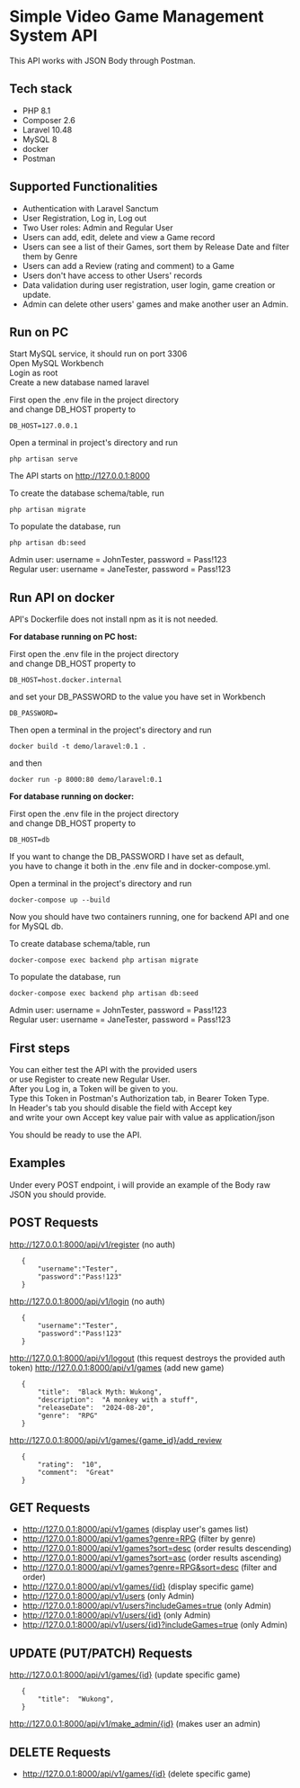 ﻿# Simple Video Game Management System API
This API works with JSON Body through Postman.

## Tech stack

 - PHP 8.1
 - Composer 2.6
 - Laravel 10.48
 - MySQL 8
 - docker
 - Postman

## Supported Functionalities

 - Authentication with Laravel Sanctum
 - User Registration, Log in, Log out
 - Two User roles: Admin and Regular User
 - Users can add, edit, delete and view a Game record
 - Users can see a list of their Games, sort them by Release Date and filter them by Genre
 - Users can add a Review (rating and comment) to a Game
 - Users don't have access to other Users' records
 - Data validation during user registration, user login, game creation or update.
 - Admin can delete other users' games and make another user an Admin.

## Run on PC

Start MySQL service, it should run on port 3306  
Open MySQL Workbench  
Login as root  
Create a new database named laravel  

First open the .env file in the project directory  
and change DB_HOST property to

    DB_HOST=127.0.0.1

Open a terminal in project's directory and run

    php artisan serve

The API starts on http://127.0.0.1:8000

To create the database schema/table, run

    php artisan migrate
To populate the database, run

    php artisan db:seed
Admin user: username = JohnTester, password = Pass!123  
Regular user: username = JaneTester, password = Pass!123

## Run API on docker
API's Dockerfile does not install npm as it is not needed.  

**For database running on PC host:**

First open the .env file in the project directory  
and change DB_HOST property to

    DB_HOST=host.docker.internal
 and set your DB_PASSWORD to the value you have set in Workbench
 

    DB_PASSWORD=

Then open a terminal in the project's directory and run

    docker build -t demo/laravel:0.1 .
and then

    docker run -p 8000:80 demo/laravel:0.1

**For database  running on docker:**

First open the .env file in the project directory  
and change DB_HOST property to

    DB_HOST=db
 If you want to change the DB_PASSWORD I have set as default,  
 you have to change it both in the .env file and in docker-compose.yml.
 
Open a terminal in the project's directory and run

    docker-compose up --build
Now you should have two containers running, one for backend API and one for MySQL db.
  
To create database schema/table, run

    docker-compose exec backend php artisan migrate
To populate the database, run

    docker-compose exec backend php artisan db:seed
Admin user: username = JohnTester, password = Pass!123  
Regular user: username = JaneTester, password = Pass!123

## First steps
You can either test the API with the provided users  
or use Register to create new Regular User.  
After you Log in, a Token will be given to you.  
Type this Token in Postman's Authorization tab, in Bearer Token Type.  
In Header's tab you should disable the field with Accept key  
and write your own Accept key value pair with value as application/json  

You should be ready to use the API.

## Examples
Under every POST endpoint, i will provide an example of the Body raw JSON you should provide.

## POST Requests

   http://127.0.0.1:8000/api/v1/register (no auth)
   

       {
           "username":"Tester",
           "password":"Pass!123"
       }

http://127.0.0.1:8000/api/v1/login (no auth)
   

       {
           "username":"Tester",
           "password":"Pass!123"
       }

http://127.0.0.1:8000/api/v1/logout (this request destroys the provided auth token)
http://127.0.0.1:8000/api/v1/games (add new game)
   

       {
	       "title":  "Black Myth: Wukong",
	       "description":  "A monkey with a stuff",
	       "releaseDate":  "2024-08-20",
	       "genre":  "RPG"
       }

http://127.0.0.1:8000/api/v1/games/{game_id}/add_review

       {
	       "rating":  "10",
	       "comment":  "Great"
       }

## GET Requests

- http://127.0.0.1:8000/api/v1/games (display user's games list)
- http://127.0.0.1:8000/api/v1/games?genre=RPG (filter by genre)
- http://127.0.0.1:8000/api/v1/games?sort=desc (order results descending)
- http://127.0.0.1:8000/api/v1/games?sort=asc (order results ascending)
- http://127.0.0.1:8000/api/v1/games?genre=RPG&sort=desc (filter and order)
- http://127.0.0.1:8000/api/v1/games/{id} (display specific game)
- http://127.0.0.1:8000/api/v1/users (only Admin)
- http://127.0.0.1:8000/api/v1/users?includeGames=true (only Admin)
- http://127.0.0.1:8000/api/v1/users/{id} (only Admin)
- http://127.0.0.1:8000/api/v1/users/{id}?includeGames=true (only Admin)

## UPDATE (PUT/PATCH) Requests

http://127.0.0.1:8000/api/v1/games/{id} (update specific game)

       {
	       "title":  "Wukong",
       }


http://127.0.0.1:8000/api/v1/make_admin/{id} (makes user an admin)

## DELETE Requests

- http://127.0.0.1:8000/api/v1/games/{id} (delete specific game)

